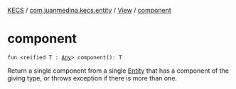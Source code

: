 [KECS](../../index.md) / [com.juanmedina.kecs.entity](../index.md) / [View](index.md) / [component](./component.md)

# component

`fun <reified T : `[`Any`](https://kotlinlang.org/api/latest/jvm/stdlib/kotlin/-any/index.html)`> component(): T`

Return a single component from a single [Entity](../-entity/index.md) that has a component of
the giving type, or throws exception if there is more than one.

